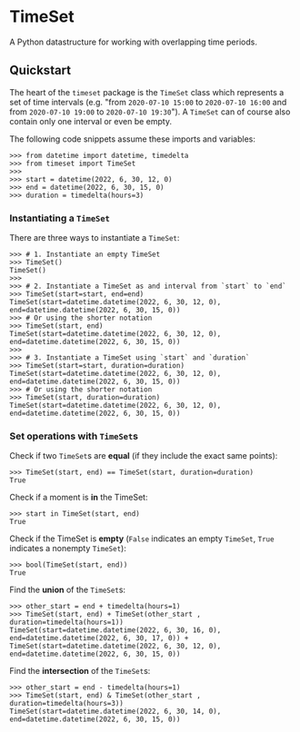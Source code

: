 # TimeSet

A Python datastructure for working with overlapping time periods.

## Quickstart

The heart of the `timeset` package is the `TimeSet` class which represents a set of time intervals (e.g. "from `2020-07-10 15:00` to `2020-07-10 16:00` and from `2020-07-10 19:00` to `2020-07-10 19:30`"). A `TimeSet` can of course also contain only one interval or even be empty.

The following code snippets assume these imports and variables:

```pycon
>>> from datetime import datetime, timedelta
>>> from timeset import TimeSet
>>>
>>> start = datetime(2022, 6, 30, 12, 0)
>>> end = datetime(2022, 6, 30, 15, 0)
>>> duration = timedelta(hours=3)
```

### Instantiating a `TimeSet`

There are three ways to instantiate a `TimeSet`:

```pycon
>>> # 1. Instantiate an empty TimeSet
>>> TimeSet()
TimeSet()
>>>
>>> # 2. Instantiate a TimeSet as and interval from `start` to `end`
>>> TimeSet(start=start, end=end)
TimeSet(start=datetime.datetime(2022, 6, 30, 12, 0), end=datetime.datetime(2022, 6, 30, 15, 0))
>>> # Or using the shorter notation
>>> TimeSet(start, end)
TimeSet(start=datetime.datetime(2022, 6, 30, 12, 0), end=datetime.datetime(2022, 6, 30, 15, 0))
>>>
>>> # 3. Instantiate a TimeSet using `start` and `duration`
>>> TimeSet(start=start, duration=duration)
TimeSet(start=datetime.datetime(2022, 6, 30, 12, 0), end=datetime.datetime(2022, 6, 30, 15, 0))
>>> # Or using the shorter notation
>>> TimeSet(start, duration=duration)
TimeSet(start=datetime.datetime(2022, 6, 30, 12, 0), end=datetime.datetime(2022, 6, 30, 15, 0))
```

### Set operations with `TimeSet`s

Check if two `TimeSet`s are **equal** (if they include the exact same points):

```pycon
>>> TimeSet(start, end) == TimeSet(start, duration=duration)
True
```

Check if a moment is **in** the TimeSet:
```pycon
>>> start in TimeSet(start, end)
True
```

Check if the TimeSet is **empty** (`False` indicates an empty `TimeSet`, `True` indicates a nonempty `TimeSet`):
```pycon
>>> bool(TimeSet(start, end))
True
```

Find the **union** of the `TimeSet`s:
```pycon
>>> other_start = end + timedelta(hours=1)
>>> TimeSet(start, end) + TimeSet(other_start , duration=timedelta(hours=1))
TimeSet(start=datetime.datetime(2022, 6, 30, 16, 0), end=datetime.datetime(2022, 6, 30, 17, 0)) + TimeSet(start=datetime.datetime(2022, 6, 30, 12, 0), end=datetime.datetime(2022, 6, 30, 15, 0))
```

Find the **intersection** of the `TimeSet`s:
```pycon
>>> other_start = end - timedelta(hours=1)
>>> TimeSet(start, end) & TimeSet(other_start , duration=timedelta(hours=3))
TimeSet(start=datetime.datetime(2022, 6, 30, 14, 0), end=datetime.datetime(2022, 6, 30, 15, 0))
```